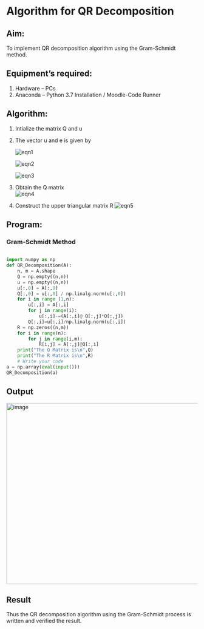 # Algorithm for QR Decomposition
## Aim:
To implement QR decomposition algorithm using the Gram-Schmidt method.
## Equipment’s required:
1.	Hardware – PCs
2.	Anaconda – Python 3.7 Installation / Moodle-Code Runner
## Algorithm:
1.	Intialize the matrix Q and u
2.	The vector u and e is given by

    ![eqn1](./ex4.jpg)

    ![eqn2](./ex6.jpg)

    ![eqn3](./ex3.jpg)

3.	Obtain the Q matrix   
    ![eqn4](./ex1.jpg)
4.	Construct the upper triangular matrix R
    ![eqn5](./ex2.jpg)



## Program:
### Gram-Schmidt Method
```Python

import numpy as np
def QR_Decomposition(A):
    n, m = A.shape
    Q = np.empty((n,n))
    u = np.empty((n,n))
    u[:,0] = A[:,0]
    Q[:,0] = u[:,0] / np.linalg.norm(u[:,0])
    for i in range (1,n):
        u[:,i] = A[:,i]
        for j in range(i):
            u[:,i]-=(A[:,i]@ Q[:,j]*Q[:,j])
        Q[:,i]=u[:,i]/np.linalg.norm(u[:,i])
    R = np.zeros((n,m))
    for i in range(n):
        for j in range(i,m):
            R[i,j] = A[:,j]@Q[:,i]
    print("The Q Matrix is\n",Q)
    print("The R Matrix is\n",R)
    # Write your code 
a = np.array(eval(input()))
QR_Decomposition(a)

```

## Output
<img width="1199" height="477" alt="image" src="https://github.com/user-attachments/assets/b1076cf3-8f39-4205-8100-217b82d93ba7" />

## Result
Thus the QR decomposition algorithm using the Gram-Schmidt process is written and verified the result.
